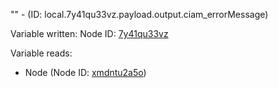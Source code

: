 "" - (ID: local.7y41qu33vz.payload.output.ciam_errorMessage)

Variable written:
Node ID: [7y41qu33vz](../nodes/7y41qu33vz.md)

Variable reads:
* Node (Node ID: [xmdntu2a5o](../nodes/xmdntu2a5o.md))
